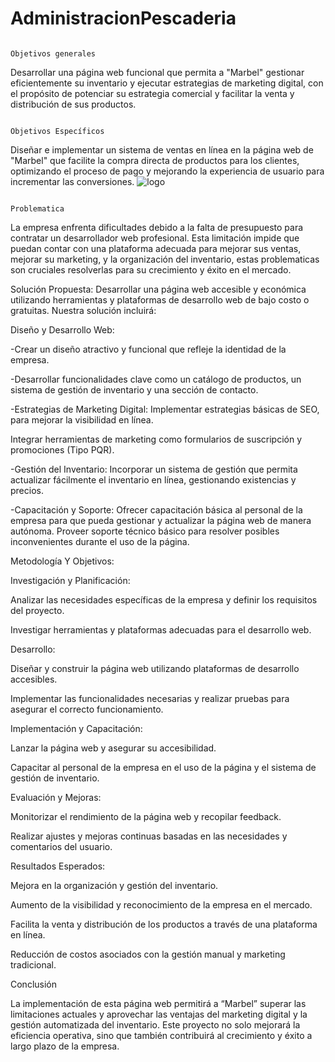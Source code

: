 # AdministracionPescaderia
                                                                      Objetivos generales 
                                                                      
Desarrollar una página web funcional que permita a "Marbel" gestionar eficientemente su inventario y ejecutar estrategias de marketing digital, con el propósito de potenciar su estrategia comercial y facilitar la venta y distribución de sus productos. 

                                                                      Objetivos Específicos
                                                                      
Diseñar e implementar un sistema de ventas en línea en la página web de "Marbel" que facilite la compra directa de productos para los clientes, optimizando el proceso de pago y mejorando la experiencia de usuario para incrementar las conversiones.
![logo](https://github.com/user-attachments/assets/6bbca3cb-84f5-4f3e-ae1b-a69e6c224d32)

                                                                     Problematica 

La empresa enfrenta dificultades debido a la falta de presupuesto para contratar un desarrollador web profesional. Esta limitación impide que puedan contar con una plataforma adecuada para mejorar sus ventas, mejorar su marketing, y la organización del inventario, estas problematicas son cruciales resolverlas para su crecimiento y éxito en el mercado. 

Solución Propuesta: Desarrollar una página web accesible y económica utilizando herramientas y plataformas de desarrollo web de bajo costo o gratuitas. Nuestra solución incluirá: 

Diseño y Desarrollo Web: 

-Crear un diseño atractivo y funcional que refleje la identidad de la empresa. 

-Desarrollar funcionalidades clave como un catálogo de productos, un sistema de gestión de inventario y una sección de contacto. 

-Estrategias de Marketing Digital: Implementar estrategias básicas de SEO, para mejorar la visibilidad en línea. 

Integrar herramientas de marketing como formularios de suscripción y promociones (Tipo PQR). 

 

-Gestión del Inventario: Incorporar un sistema de gestión que permita actualizar fácilmente el inventario en línea, gestionando existencias y precios. 

-Capacitación y Soporte: Ofrecer capacitación básica al personal de la empresa para que pueda gestionar y actualizar la página web de manera autónoma. 
Proveer soporte técnico básico para resolver posibles inconvenientes durante el uso de la página. 

Metodología Y Objetivos: 

Investigación y Planificación: 

Analizar las necesidades específicas de la empresa y definir los requisitos del proyecto. 

Investigar herramientas y plataformas adecuadas para el desarrollo web. 

Desarrollo: 

Diseñar y construir la página web utilizando plataformas de desarrollo accesibles. 

Implementar las funcionalidades necesarias y realizar pruebas para asegurar el correcto funcionamiento. 

Implementación y Capacitación: 

Lanzar la página web y asegurar su accesibilidad. 

Capacitar al personal de la empresa en el uso de la página y el sistema de gestión de inventario. 

Evaluación y Mejoras: 

Monitorizar el rendimiento de la página web y recopilar feedback. 

Realizar ajustes y mejoras continuas basadas en las necesidades y comentarios del usuario. 

Resultados Esperados: 

Mejora en la organización y gestión del inventario. 

Aumento de la visibilidad y reconocimiento de la empresa en el mercado. 

Facilita la venta y distribución de los productos a través de una plataforma en línea. 

Reducción de costos asociados con la gestión manual y marketing tradicional. 

Conclusión 

La implementación de esta página web permitirá a “Marbel” superar las limitaciones actuales y aprovechar las ventajas del marketing digital y la gestión automatizada del inventario. Este proyecto no solo mejorará la eficiencia operativa, sino que también contribuirá al crecimiento y éxito a largo plazo de la empresa. 
